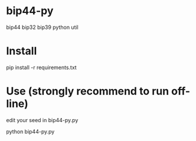 # bip44-py
bip44 bip32 bip39 python util

# Install
pip install -r requirements.txt

# Use (strongly recommend to run off-line)
edit your seed in bip44-py.py

python bip44-py.py
